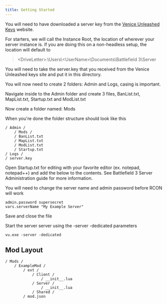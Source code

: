 ```yaml
---
title: Getting Started
---
```


You will need to have downloaded a server key from the [Venice Unleashed Keys](https://veniceunleashed.net) website.

For starters, we will call the Instance Root, the location of wherever your server instance is. If you are doing this on a non-headless setup, the location will default to

> \<DriveLetter\>:\\Users\\\<UserName\>\\Documents\\Battlefield 3\\Server

You will need to take the server.key that you received from the Venice Unleashed keys site and put it in this directory.

You will now need to create 2 folders: Admin and Logs, casing is important.

Navigate inside to the Admin folder and create 3 files, BanList.txt, MapList.txt, Startup.txt and ModList.txt

Now create a folder named: Mods

When you're done the folder structure should look like this

    / Admin /
        / Mods /
        / BanList.txt
        / MapList.txt
        / ModList.txt
        / Startup.txt 
    / Logs /
    / server.key

Open Startup.txt for editing with your favorite editor (ex. notepad, notepad++) and add the below to the contents. See Battlefield 3 Server Administration guide for more information.

You will need to change the server name and admin password before RCON will work

    admin.password supersecret
    vars.serverName "My Example Server"

Save and close the file

Start the server server using the -server -dedicated parameters

    vu.exe -server -dedicated

## Mod Layout

    / Mods /
        / ExampleMod /
            / ext /
                / Client /
                    / __init__.lua
                / Server /
                    / __init__.lua
                / Shared /
            / mod.json
